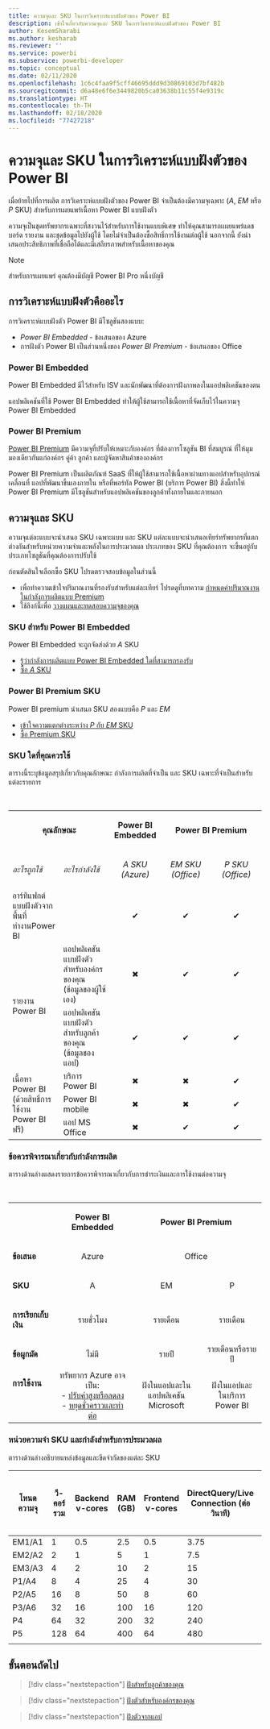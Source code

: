 ```yaml
---
title: ความจุและ SKU ในการวิเคราะห์แบบฝังตัวของ Power BI
description: เข้าใจเกี่ยวกับความจุและ SKU ในการวิเคราะห์แบบฝังตัวของ Power BI
author: KesemSharabi
ms.author: kesharab
ms.reviewer: ''
ms.service: powerbi
ms.subservice: powerbi-developer
ms.topic: conceptual
ms.date: 02/11/2020
ms.openlocfilehash: 1c6c4faa9f5cff46695ddd9d30869103d7bf482b
ms.sourcegitcommit: d6a48e6f6e3449820b5ca03638b11c55f4e9319c
ms.translationtype: HT
ms.contentlocale: th-TH
ms.lasthandoff: 02/18/2020
ms.locfileid: "77427218"
---
```

# <a name="capacity-and-skus-in-power-bi-embedded-analytics"></a>ความจุและ SKU ในการวิเคราะห์แบบฝังตัวของ Power BI

เมื่อย้ายไปที่การผลิต การวิเคราะห์แบบฝังตัวของ Power BI จำเป็นต้องมีความจุเฉพาะ (*A*, *EM* หรือ *P* SKU) สำหรับการเผยแพร่เนื้อหา Power BI แบบฝังตัว

ความจุเป็นชุดทรัพยากรเฉพาะที่สงวนไว้สำหรับการใช้งานแบบพิเศษ ทำให้คุณสามารถเเผยแพร่แดชบอร์ด รายงาน และชุดข้อมูลไปยังผู้ใช้ โดยไม่จำเป็นต้องซื้อสิทธิ์การใช้งานต่อผู้ใช้ นอกจากนี้ ยังนำเสนอประสิทธิภาพที่เชื่อถือได้และมีเสถียรภาพสำหรับเนื้อหาของคุณ

>[!NOTE]
>สำหรับการเผยแพร่ คุณต้องมีบัญชี Power BI Pro หนึ่งบัญชี

## <a name="what-is-embedded-analytics"></a>การวิเคราะห์แบบฝังตัวคืออะไร

การวิเคราะห์แบบฝังตัว Power BI มีโซลูชันสองแบบ:
* *Power BI Embedded*  - ข้อเสนอของ Azure
* การฝังตัว Power BI เป็นส่วนหนึ่งของ *Power BI Premium*  - ข้อเสนอของ Office

### <a name="power-bi-embedded"></a>Power BI Embedded

Power BI Embedded มีไว้สำหรับ ISV และนักพัฒนาที่ต้องการฝังภาพลงในแอปพลิเคชันของตน

แอปพลิเคชันที่ใช้ Power BI Embedded ทำให้ผู้ใช้สามารถใช้เนื้อหาที่จัดเก็บไว้ในความจุ Power BI Embedded

### <a name="power-bi-premium"></a>Power BI Premium

[Power BI Premium](../service-premium-what-is.md) มีความจุที่ปรับให้เหมาะกับองค์กร ที่ต้องการโซลูชัน BI ที่สมบูรณ์ ที่ให้มุมมองเดียวกันแก่องค์กร คู่ค้า ลูกค้า และผู้จัดหาสินค้าขององค์กร

Power BI Premium เป็นผลิตภัณฑ์ SaaS ที่ให้ผู้ใช้สามารถใช้เนื้อหาผ่านทางแอปสำหรับอุปกรณ์เคลื่อนที่ แอปที่พัฒนาขึ้นเองภายใน หรือที่พอร์ทัล Power BI (บริการ Power BI) สิ่งนี้ทำให้ Power BI Premium มีโซลูชันสำหรับแอปพลิเคชันของลูกค้าทั้งภายในและภายนอก

## <a name="capacity-and-skus"></a>ความจุและ SKU

ความจุแต่ละแบบจะนำเสนอ SKU เฉพาะแบบ และ SKU แต่ละแบบจะนำเสนอเทียร์ทรัพยากรที่แตกต่างกันสำหรับหน่วยความจำและพลังในการประมวลผล ประเภทของ SKU ที่คุณต้องการ จะขึ้นอยู่กับประเภทโซลูชันที่คุณต้องการปรับใช้

ก่อนตัดสินใจเลือกซื้อ SKU โปรดตรวจสอบข้อมูลในส่วนนี้
* เพื่อทำความเข้าใจปริมาณงานที่รองรับสำหรับแต่ละเทียร์ โปรดดูที่บทความ [กำหนดค่าปริมาณงานในกำลังการผลิตแบบ Premium](../service-admin-premium-workloads.md)
* ใช้ลิงก์นี้เพื่อ [วางแผนและทดสอบความจุของคุณ](../service-premium-capacity-optimize.md#testing-approaches)

### <a name="power-bi-embedded-skus"></a>SKU สำหรับ Power BI Embedded

Power BI Embedded จะถูกจัดส่งด้วย *A* SKU
* [รู้ว่ากำลังการผลิตแบบ Power BI Embedded ใดที่สามารถรองรับ](https://powerbi.microsoft.com/blog/power-bi-developer-community-june-july-update/#Capacity-Plan)
* [ซื้อ *A* SKU](../service-admin-premium-purchase.md#purchase-a-skus-for-testing-and-other-scenarios)

### <a name="power-bi-premium-skus"></a>Power BI Premium SKU

Power BI premium นำเสนอ SKU สองแบบคือ *P* และ *EM*
* [เข้าใจความแตกต่างระหว่าง *P* กับ *EM* SKU](../service-premium-what-is.md#subscriptions-and-licensing)
* [ซื้อ Premium SKU](../service-admin-premium-purchase.md)

### <a name="which-sku-should-i-use"></a>SKU ใดที่คุณควรใช้

ตารางนี้ระบุข้อมูลสรุปเกี่ยวกับคุณลักษณะ กำลังการผลิตที่จำเป็น และ SKU เฉพาะที่จำเป็นสำหรับแต่ละรายการ 

</br>
<table>
<col width="20%">
<col width="20%">
<col width="20%">
<col width="20%">
<col width="20%">
<tbody>
<tr>
<td style="text-align: center"; colspan="2"><p><b>คุณลักษณะ</b></p></td>
<td style="text-align: center">
<p><b>Power BI Embedded</b></p>
</td>
<td style="text-align: center"; colspan="2">
<p><b>Power BI Premium</b></p>
</td>
</tr>
<tr>
<td><p><em>อะไรถูกใช้</em><p></td>
<td><p><em>อะไรกำลังใช้</em><p></td>
<td style="text-align: center"><p><em>A SKU</br>(Azure)</em></p></td>
<td style="text-align: center"><p><em>EM SKU</br>(Office)</em></p></td>
<td style="text-align: center"><p><em>P SKU</br>(Office)</em></p></td>
</tr>
<tr>
<td>อาร์ทิแฟกต์แบบฝังตัวจากพื้นที่ทำงานPower BI</td>
<td>
</td>
<td style="text-align: center">✔</td>
<td style="text-align: center">✔</td>
<td style="text-align: center">✔</td>
</tr>
<tr>
<td rowspan="2">รายงาน Power BI</td>
<td>แอปพลิเคชันแบบฝังตัวสำหรับองค์กรของคุณ</br>(ข้อมูลของผู้ใช้เอง)</td>
<td style="text-align: center">✖</td>
<td style="text-align: center">✔</td>
<td style="text-align: center">✔</td>
</tr>
<tr>
<td>แอปพลิเคชันแบบฝังตัวสำหรับลูกค้าของคุณ</br>(ข้อมูลชองแอป)</td>
<td style="text-align: center">✔</td>
<td style="text-align: center">✔</td>
<td style="text-align: center">✔</td>
</tr>
<tr>
<td rowspan="3">เนื้อหา Power BI<br>(ด้วยสิทธิ์การใช้งาน Power BI ฟรี)</td>
<td>บริการ Power BI</td>
<td style="text-align: center">✖</td>
<td style="text-align: center">✖</td>
<td style="text-align: center">✔</td>
</tr>
<tr>
<td>Power BI mobile</td>
<td style="text-align: center">✖</td>
<td style="text-align: center">✖</td>
<td style="text-align: center">✔</td>
</tr>
<tr>
<td>แอป MS Office</td>
<td style="text-align: center">✖</td>
<td style="text-align: center">✔</td>
<td style="text-align: center">✔</td>
</tr>
</tbody>
</table>

### <a name="capacity-considerations"></a>ข้อควรพิจารณาเกี่ยวกับกำลังการผลิต

ตารางด้านล่างแสดงรายการข้อควรพิจารณาเกี่ยวกับการชำระเงินและการใช้งานต่อความจุ

</br>
<table>
<tbody>
<tr>
<td></td>
<td style="text-align: center;"><p><strong>Power BI Embedded</strong></p></td>
<td style="text-align: center;" colspan="2"><p><strong>Power BI Premium</strong></p></td>
</tr>
<tr>
<td><p><strong>ข้อเสนอ</strong></p></td>
<td style="text-align: center;"><p>Azure</p></td>
<td style="text-align: center;" colspan="2"><p>Office</p></td>
</tr>
<tr>
<td><p><strong>SKU</strong></p></td>
<td style="text-align: center;"><p>A</p></td>
<td style="text-align: center;"><p>EM</p></td>
<td style="text-align: center;"><p>P</p></td>
</tr>
<tr>
<td><p><strong>การเรียกเก็บเงิน</strong></td>
<td style="text-align: center;">รายชั่วโมง</td>
<td style="text-align: center;">รายเดือน</td>
<td style="text-align: center;">รายเดือน</td>
</tr>
<tr>
<td><p><strong>ข้อผูกมัด</strong></td>
<td style="text-align: center;">ไม่มี</td>
<td style="text-align: center;">รายปี</td>
<td style="text-align: center;">รายเดือนหรือรายปี</td>
</tr>
<tr>
<td valign="top"><p><strong>การใช้งาน</strong></td>
<td style="text-align: center;">ทรัพยากร Azure อาจเป็น:</br>- <a href="azure-pbie-scale-capacity.md">ปรับค่าสูงหรือลดลง</a></br>- <a href="azure-pbie-pause-start.md">หยุดชั่วคราวและทำต่อ</a>
</td>
<td style="text-align: center;">ฝังในแอปและใน</br> แอปพลิเคชัน Microsoft</td>
<td style="text-align: center;">ฝังในแอปและ</br> ในบริการ Power BI</td>
</tr>
</tbody>
</table>

### <a name="sku-memory-and-computing-power"></a>หน่วยความจำ SKU และกำลังสำหรับการประมวลผล

ตารางด้านล่างอธิบายแหล่งข้อมูลและขีดจำกัดของแต่ละ SKU

| โหนดความจุ | วี-คอร์รวม | Backend v-cores | RAM (GB) | Frontend v-cores | DirectQuery/Live Connection (ต่อวินาที) | การรีเฟรชแบบจำลองแบบคู่ขนาน |
| --- | --- | --- | --- | --- | --- | --- |
| EM1/A1 | 1 | 0.5 | 2.5 | 0.5 | 3.75 | 1 |
| EM2/A2 | 2 | 1 | 5 | 1 | 7.5 | 2 |
| EM3/A3 | 4 | 2 | 10 | 2 | 15 | 3 |
| P1/A4 | 8 | 4 | 25 | 4 | 30 | 6 |
| P2/A5 | 16 | 8 | 50 | 8 | 60 | 12 |
| P3/A6 | 32 | 16 | 100 | 16 | 120 | 24 |
| P4 | 64 | 32 | 200 | 32 | 240 | 48 |
| P5 | 128 | 64 | 400 | 64 | 480 | 96 |
| | | | | | | |

## <a name="next-steps"></a>ขั้นตอนถัดไป

> [!div class="nextstepaction"]
>[ฝังสำหรับลูกค้าของคุณ](embed-sample-for-customers.md)

> [!div class="nextstepaction"]
>[ฝังตัวสำหรับองค์กรของคุณ](embed-sample-for-your-organization.md)

> [!div class="nextstepaction"]
> [ฝังตัวจากแอป](embed-from-apps.md)